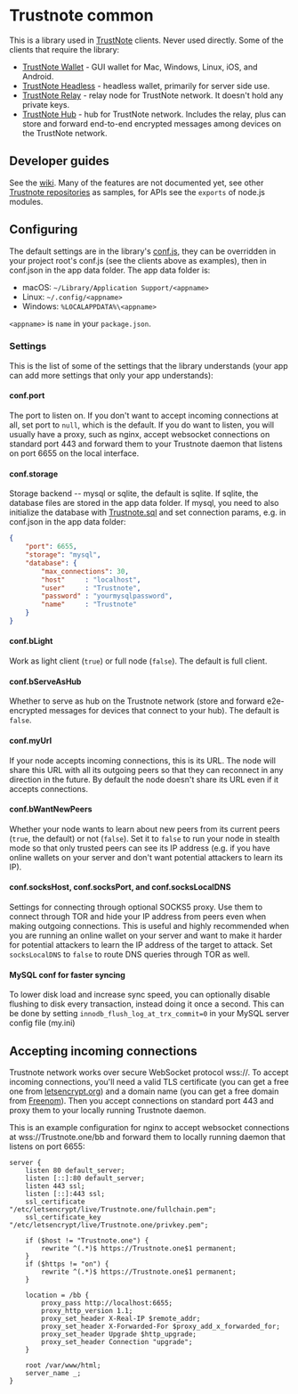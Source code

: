 # Trustnote common

This is a library used in [TrustNote](https://trustnote.org) clients.  Never used directly.  Some of the clients that require the library:

* [TrustNote Wallet](../../../wallet) - GUI wallet for Mac, Windows, Linux, iOS, and Android.
* [TrustNote Headless](../../../headless) - headless wallet, primarily for server side use.
* [TrustNote Relay](../../../relay) - relay node for TrustNote network.  It doesn't hold any private keys.
* [TrustNote Hub](../../../hub) - hub for TrustNote network.  Includes the relay, plus can store and forward end-to-end encrypted messages among devices on the TrustNote network.

## Developer guides

See the [wiki](https://github.com/trustnote/trustnotecore/wiki/Trustnote-Developer-Guides).  Many of the features are not documented yet, see other [Trustnote repositories](https://github.com/Trustnote) as samples, for APIs see the `exports` of node.js modules.

## Configuring

The default settings are in the library's [conf.js](conf.js), they can be overridden in your project root's conf.js (see the clients above as examples), then in conf.json in the app data folder.  The app data folder is:

* macOS: `~/Library/Application Support/<appname>`
* Linux: `~/.config/<appname>`
* Windows: `%LOCALAPPDATA%\<appname>`

`<appname>` is `name` in your `package.json`.

### Settings

This is the list of some of the settings that the library understands (your app can add more settings that only your app understands):

#### conf.port

The port to listen on.  If you don't want to accept incoming connections at all, set port to `null`, which is the default.  If you do want to listen, you will usually have a proxy, such as nginx, accept websocket connections on standard port 443 and forward them to your Trustnote daemon that listens on port 6655 on the local interface.

#### conf.storage

Storage backend -- mysql or sqlite, the default is sqlite.  If sqlite, the database files are stored in the app data folder.  If mysql, you need to also initialize the database with [Trustnote.sql](Trustnote.sql) and set connection params, e.g. in conf.json in the app data folder:

```json
{
	"port": 6655,
	"storage": "mysql",
	"database": {
		"max_connections": 30,
		"host"     : "localhost",
		"user"     : "Trustnote",
		"password" : "yourmysqlpassword",
		"name"     : "Trustnote"
	}
}
```
#### conf.bLight

Work as light client (`true`) or full node (`false`).  The default is full client.

#### conf.bServeAsHub

Whether to serve as hub on the Trustnote network (store and forward e2e-encrypted messages for devices that connect to your hub).  The default is `false`.

#### conf.myUrl

If your node accepts incoming connections, this is its URL.  The node will share this URL with all its outgoing peers so that they can reconnect in any direction in the future.  By default the node doesn't share its URL even if it accepts connections.

#### conf.bWantNewPeers

Whether your node wants to learn about new peers from its current peers (`true`, the default) or not (`false`).  Set it to `false` to run your node in stealth mode so that only trusted peers can see its IP address (e.g. if you have online wallets on your server and don't want potential attackers to learn its IP).

#### conf.socksHost, conf.socksPort, and conf.socksLocalDNS

Settings for connecting through optional SOCKS5 proxy.  Use them to connect through TOR and hide your IP address from peers even when making outgoing connections.  This is useful and highly recommended when you are running an online wallet on your server and want to make it harder for potential attackers to learn the IP address of the target to attack.  Set `socksLocalDNS` to `false` to route DNS queries through TOR as well.

#### MySQL conf for faster syncing

To lower disk load and increase sync speed, you can optionally disable flushing to disk every transaction, instead doing it once a second. This can be done by setting `innodb_flush_log_at_trx_commit=0` in your MySQL server config file (my.ini)

## Accepting incoming connections

Trustnote network works over secure WebSocket protocol wss://.  To accept incoming connections, you'll need a valid TLS certificate (you can get a free one from [letsencrypt.org](https://letsencrypt.org)) and a domain name (you can get a free domain from [Freenom](http://www.freenom.com/)).  Then you accept connections on standard port 443 and proxy them to your locally running Trustnote daemon.

This is an example configuration for nginx to accept websocket connections at wss://Trustnote.one/bb and forward them to locally running daemon that listens on port 6655:

```nginx
server {
	listen 80 default_server;
	listen [::]:80 default_server;
	listen 443 ssl;
	listen [::]:443 ssl;
	ssl_certificate "/etc/letsencrypt/live/Trustnote.one/fullchain.pem";
	ssl_certificate_key "/etc/letsencrypt/live/Trustnote.one/privkey.pem";

	if ($host != "Trustnote.one") {
		rewrite ^(.*)$ https://Trustnote.one$1 permanent;
	}
	if ($https != "on") {
		rewrite ^(.*)$ https://Trustnote.one$1 permanent;
	}

	location = /bb {
		proxy_pass http://localhost:6655;
		proxy_http_version 1.1;
		proxy_set_header X-Real-IP $remote_addr;
		proxy_set_header X-Forwarded-For $proxy_add_x_forwarded_for;
		proxy_set_header Upgrade $http_upgrade;
		proxy_set_header Connection "upgrade";
	}

	root /var/www/html;
	server_name _;
}
```

